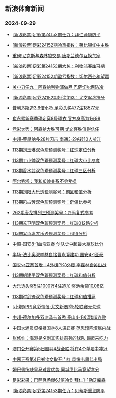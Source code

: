 ## 新浪体育新闻 
### 2024-09-29

+ [[新浪彩票]足彩第24152期任九：拜仁谨慎防平](https://sports.sina.com.cn/l/2024-09-28/doc-incqshnz0451822.shtml)

+ [[新浪彩票]足彩24152期冷热指数：莱比锡红牛主胜](https://sports.sina.com.cn/l/2024-09-28/doc-incqshpe4410868.shtml)

+ [重磅!尼克斯与森林狼交易 唐斯兰德尔互换东家](https://sports.sina.com.cn/basketball/nba/2024-09-28/doc-incqsnuy7157270.shtml)

+ [[新浪彩票]足彩第24152期大势：利物浦客胜可期](https://sports.sina.com.cn/l/2024-09-28/doc-incqshph1185631.shtml)

+ [[新浪彩票]足彩24152期盈亏指数：切尔西坐和望赢](https://sports.sina.com.cn/l/2024-09-28/doc-incqshpa7229496.shtml)

+ [关小刀任九：阿森纳利物浦做胆 巴萨切尔西防冷](https://sports.sina.com.cn/l/2024-09-28/doc-incqsxku6946488.shtml)

+ [[新浪彩票]足彩24152期投注策略：尤文客战抢分](https://sports.sina.com.cn/l/2024-09-28/doc-incqshph1186611.shtml)

+ [普利茅斯造3.6倍小冷 足彩头奖477注18577元](https://sports.sina.com.cn/l/2024-09-28/doc-incqshpa7226738.shtml)

+ [崔永熙新赛季确定穿8号球衣 官方身高为1米98](https://sports.sina.com.cn/basketball/nba/2024-09-28/doc-incqshph1191659.shtml)

+ [竞彩大势：阿森纳大胜可期 尤文客胜值得信任](https://sports.sina.com.cn/l/2024-09-28/doc-incqshph1175205.shtml)

+ [中超-莱昂纳多28秒闪击 南通3-2逆转10人浙江](https://sports.sina.com.cn/china/j/2024-09-28/doc-incqtqhk9871055.shtml)

+ [113期刘玉琳双色球预测奖号：红球定位分析](https://sports.sina.com.cn/l/2024-09-28/doc-incqstca1091643.shtml)

+ [113期丁小帅双色球预测奖号：红球大小比参考](https://sports.sina.com.cn/l/2024-09-28/doc-incqstaw7062766.shtml)

+ [113期香水芸双色球预测奖号：红球三区分析](https://sports.sina.com.cn/l/2024-09-28/doc-incqstav0284213.shtml)

+ [阿尔特塔：我和瓜帅关系不会受损](https://sports.sina.com.cn/g/2024-09-28/doc-incqrrri0745574.shtml)

+ [113期刘阳大乐透预测奖号：前区和值分析](https://sports.sina.com.cn/l/2024-09-28/doc-incqsxkw4204861.shtml)

+ [113期包占芳双色球预测奖号：奇偶比参考](https://sports.sina.com.cn/l/2024-09-28/doc-incqstaw7060140.shtml)

+ [262期唐龙排列三预测奖号：四码复式参考](https://sports.sina.com.cn/l/2024-09-28/doc-incqsnuy7160696.shtml)

+ [113期苏卫明双色球预测奖号：红球012路分析](https://sports.sina.com.cn/l/2024-09-28/doc-incqstav0283581.shtml)

+ [113期梁诗琪大乐透预测奖号：和值分析](https://sports.sina.com.cn/l/2024-09-28/doc-incqsxkw4207450.shtml)

+ [中超-国安8-1血洗亚泰 创队史中超最大赢球比分](https://sports.sina.com.cn/china/j/2024-09-28/doc-incqtqhq4006517.shtml)

+ [半场-法比奥双响林良铭曹永竞建功 国安4-1亚泰](https://sports.sina.com.cn/china/j/2024-09-28/doc-incqtiyn9984773.shtml)

+ [国安vs亚泰首发：4外援PK3外援 李磊林良铭出战](https://sports.sina.com.cn/china/j/2024-09-28/doc-incqtiyu0845599.shtml)

+ [113期胡建平双色球预测奖号：红球和值分析](https://sports.sina.com.cn/l/2024-09-28/doc-incqstav0285891.shtml)

+ [大乐透头奖5注1000万4注追加 奖池余额10.08亿](https://sports.sina.com.cn/l/2024-09-28/doc-incqtqhs0812625.shtml)

+ [113期时剑锋双色球预测奖号：红球和值推荐](https://sports.sina.com.cn/l/2024-09-28/doc-incqstay4319925.shtml)

+ [[小炮APP]竞彩情报:尤文新赛季5轮联赛无失球](https://sports.sina.com.cn/l/2024-09-28/doc-incqsnux0356789.shtml)

+ [中超-德尔加多双响泽卡首秀 泰山4-1送深圳6连败](https://sports.sina.com.cn/china/j/2024-09-28/doc-incqtqhq4012596.shtml)

+ [中国大满贯资格赛国乒8人进正赛 范思琦陈熠赢内战](https://sports.sina.com.cn/others/pingpang/2024-09-28/doc-incqtqhq4018246.shtml)

+ [张修维：海港是名副其实排前列的球队 踢起来吃力](https://sports.sina.com.cn/china/j/2024-09-28/doc-incqtqhn6636682.shtml)

+ [澳门公开赛第5日国羽4战全胜 将在4个单项中冲冠](https://sports.sina.com.cn/others/badmin/2024-09-28/doc-incqtiyu0834749.shtml)

+ [中网正赛第4日郑钦文取开门红 袁悦韦思佳出局](https://sports.sina.com.cn/tennis/china/2024-09-28/doc-incqtiyu0884997.shtml)

+ [姆巴佩伤缺皇马难言优势 同城德比马竞望拿分](https://sports.sina.com.cn/l/2024-09-29/doc-incqqytr0989954.shtml)

+ [足彩彩果：巴萨客场爆6.1倍冷负 拜仁1-1勒沃库森](https://sports.sina.com.cn/l/2024-09-29/doc-incqumne3739298.shtml)

+ [[新浪彩票]足彩第24153期任九：贝蒂斯重点防平](https://sports.sina.com.cn/l/2024-09-29/doc-incqummy9480041.shtml)

